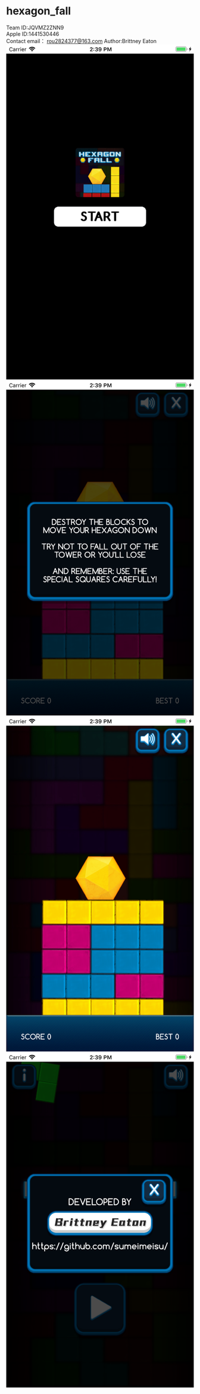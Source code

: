 # hexagon_fall

Team ID:JQVMZ2ZNN9  
Apple ID:1441530446  
Contact email： rou2824377@163.com
Author:Brittney Eaton
![image](http://github.com/sumeimeisu/hexagon_fall/raw/master/images/1.png)
![image](http://github.com/sumeimeisu/hexagon_fall/raw/master/images/2.png)
![image](http://github.com/sumeimeisu/hexagon_fall/raw/master/images/3.png)
![image](http://github.com/sumeimeisu/hexagon_fall/raw/master/images/4.png)
